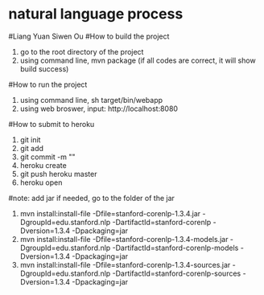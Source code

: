 # natural language process
#Liang Yuan Siwen Ou
#How to build the project
1. go to the root directory of the project
2. using command line, mvn package (if all codes are correct, it will show build success)

#How to run the project
1. using command line, sh target/bin/webapp
2. using web broswer, input: http://localhost:8080

#How to submit to heroku
1. git init
2. git add
3. git commit -m ""
4. heroku create
5. git push heroku master
6. heroku open

#note: add jar if needed, go to the folder of the jar
1. mvn install:install-file -Dfile=stanford-corenlp-1.3.4.jar -DgroupId=edu.stanford.nlp -DartifactId=stanford-corenlp -Dversion=1.3.4 -Dpackaging=jar
2. mvn install:install-file -Dfile=stanford-corenlp-1.3.4-models.jar -DgroupId=edu.stanford.nlp -DartifactId=stanford-corenlp-models -Dversion=1.3.4 -Dpackaging=jar
3. mvn install:install-file -Dfile=stanford-corenlp-1.3.4-sources.jar -DgroupId=edu.stanford.nlp -DartifactId=stanford-corenlp-sources -Dversion=1.3.4 -Dpackaging=jar
